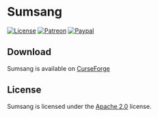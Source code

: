 # Sumsang

[![License](https://lxgaming.github.io/resources/badges/License-Apache%202.0-blue.svg)](https://www.apache.org/licenses/LICENSE-2.0)
[![Patreon](https://lxgaming.github.io/resources/badges/Patreon-donate-yellow.svg)](https://www.patreon.com/lxgaming)
[![Paypal](https://lxgaming.github.io/resources/badges/Paypal-donate-yellow.svg)](https://www.paypal.com/cgi-bin/webscr?cmd=_s-xclick&hosted_button_id=CZUUA6LE7YS44&item_name=Sumsang+(from+GitHub.com))

## Download
Sumsang is available on [CurseForge](https://minecraft.curseforge.com/projects/sumsang)

## License
Sumsang is licensed under the [Apache 2.0](https://www.apache.org/licenses/LICENSE-2.0) license.